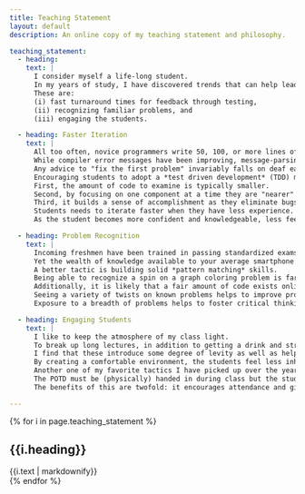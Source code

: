 ```yaml
---
title: Teaching Statement
layout: default
description: An online copy of my teaching statement and philosophy.

teaching_statement:
  - heading:
    text: |
      I consider myself a life-long student.
      In my years of study, I have discovered trends that can help lead to a successful academic career.
      These are:
      (i) fast turnaround times for feedback through testing,
      (ii) recognizing familiar problems, and
      (iii) engaging the students.

  - heading: Faster Iteration
    text: |
      All too often, novice programmers write 50, 100, or more lines of code only to discover that it does not compile.
      While compiler error messages have been improving, message-parsing abilities by the student are often not mature enough to decipher the gibberish spewed from the compiler.
      Any advice to "fix the first problem" invariably falls on deaf ears.
      Encouraging students to adopt a *test driven development* (TDD) methodology can improve the way they develop their code in several ways.
      First, the amount of code to examine is typically smaller.
      Second, by focusing on one component at a time they are "nearer" to the source of the problem.
      Third, it builds a sense of accomplishment as they eliminate bugs and see more and more tests passing.
      Students needs to iterate faster when they have less experience.
      As the student becomes more confident and knowledgeable, less feedback is required.

  - heading: Problem Recognition
    text: |
      Incoming freshmen have been trained in passing standardized exams. 
      Yet the wealth of knowledge available to your average smartphone owner is mind-boggling; it no longer makes sense to have students memorize facts.
      A better tactic is building solid *pattern matching* skills.
      Being able to recognize a spin on a graph coloring problem is far more useful than trying to attack the problem from scratch.
      Additionally, it is likely that a fair amount of code exists online that already solves this problem, at least partially.
      Seeing a variety of twists on known problems helps to improve problem recognition and increase insight into problems at a deeper level.
      Exposure to a breadth of problems helps to foster critical thinking and alternative thinking methods to discover solutions.

  - heading: Engaging Students
    text: |
      I like to keep the atmosphere of my class light.
      To break up long lectures, in addition to getting a drink and stretching, I find that students enjoy short and non-class-related YouTube videos.
      I find that these introduce some degree of levity as well as helping the students relax.
      By creating a comfortable environment, the students feel less inhibited asking and answering questions.
      Another one of my favorite tactics I have picked up over the years is a short *problem of the day* (POTD).
      The POTD must be (physically) handed in during class but the student need not even attempt it; the student's name on the paper is all that is required.
      The benefits of this are twofold: it encourages attendance and gives the student further opportunities for studying the material.

---
```


{% for i in page.teaching_statement %}
<div style="text-align:justify"><h2>{{i.heading}}</h2> {{i.text | markdownify}}</div>
{% endfor %}
